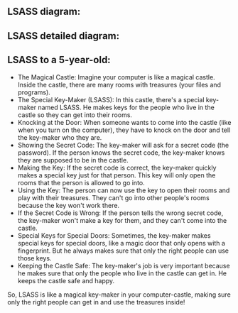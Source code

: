 
## LSASS diagram:

## LSASS detailed diagram:

## LSASS to a 5-year-old:

- The Magical Castle: Imagine your computer is like a magical castle. Inside the castle, there are many rooms with treasures (your files and programs).
- The Special Key-Maker (LSASS): In this castle, there's a special key-maker named LSASS. He makes keys for the people who live in the castle so they can get into their rooms.
- Knocking at the Door: When someone wants to come into the castle (like when you turn on the computer), they have to knock on the door and tell the key-maker who they are.
- Showing the Secret Code: The key-maker will ask for a secret code (the password). If the person knows the secret code, the key-maker knows they are supposed to be in the castle.
- Making the Key: If the secret code is correct, the key-maker quickly makes a special key just for that person. This key will only open the rooms that the person is allowed to go into.
- Using the Key: The person can now use the key to open their rooms and play with their treasures. They can't go into other people's rooms because the key won't work there.
- If the Secret Code is Wrong: If the person tells the wrong secret code, the key-maker won't make a key for them, and they can't come into the castle.
- Special Keys for Special Doors: Sometimes, the key-maker makes special keys for special doors, like a magic door that only opens with a fingerprint. But he always makes sure that only the right people can use those keys.
- Keeping the Castle Safe: The key-maker's job is very important because he makes sure that only the people who live in the castle can get in. He keeps the castle safe and happy.

So, LSASS is like a magical key-maker in your computer-castle, making sure only the right people can get in and use the treasures inside!
